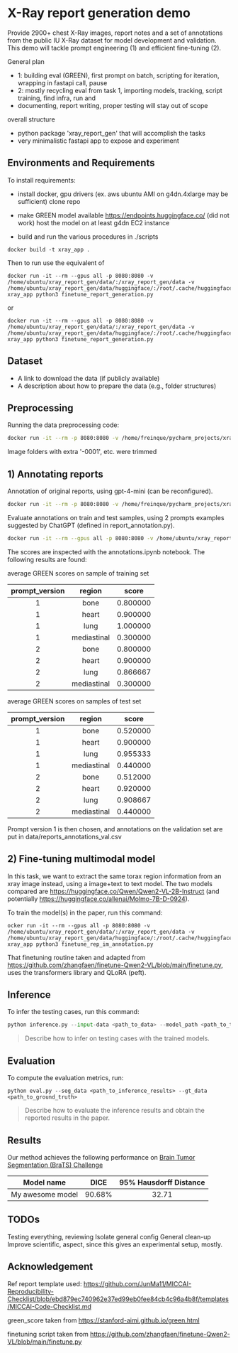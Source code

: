 
# X-Ray report generation demo

Provide 2900+ chest X-Ray images, report notes and a set of annotations from the public IU X-Ray dataset for model development and validation. This demo will tackle prompt engineering (1) and efficient fine-tuning (2).

General plan
- 1: building eval (GREEN), first prompt on batch, scripting for iteration, wrapping in fastapi call, pause
- 2: mostly recycling eval from task 1, importing models, tracking, script training, find infra, run and 
- documenting, report writing, proper testing will stay out of scope

overall structure
- python package 'xray_report_gen' that will accomplish the tasks
- very minimalistic fastapi app to expose and experiment


## Environments and Requirements

To install requirements:

- install docker, gpu drivers (ex. aws ubuntu AMI on g4dn.4xlarge may be sufficient)
clone repo

- make GREEN model available
    https://endpoints.huggingface.co/ (did not work)
    host the model on at least g4dn EC2 instance

- build and run the various procedures in ./scripts

```setup
docker build -t xray_app .
```

Then to run use the equivalent of
```
docker run -it --rm --gpus all -p 8080:8080 -v /home/ubuntu/xray_report_gen/data/:/xray_report_gen/data -v /home/ubuntu/xray_report_gen/data/huggingface/:/root/.cache/huggingface xray_app python3 finetune_report_generation.py
```
or 
```
docker run -it --rm --gpus all -p 8080:8080 -v /home/ubuntu/xray_report_gen/data/:/xray_report_gen/data -v /home/ubuntu/xray_report_gen/data/huggingface/:/root/.cache/huggingface xray_app python3 finetune_report_generation.py
```


## Dataset

- A link to download the data (if publicly available)
- A description about how to prepare the data (e.g., folder structures)

## Preprocessing

Running the data preprocessing code:

```bash
docker run -it --rm -p 8080:8080 -v /home/freinque/pycharm_projects/xray_report_gen/data/:/xray_report_gen/data -v /home/ubuntu/xray_report_gen/data/huggingface/:/root/.cache/huggingface xray_app python3 data_prep.py
```
Image folders with extra '-0001', etc. were trimmed

## 1) Annotating reports

Annotation of original reports, using gpt-4-mini (can be reconfigured).
```bash
docker run -it --rm -p 8080:8080 -v /home/freinque/pycharm_projects/xray_report_gen/data/:/xray_report_gen/data -v /home/ubuntu/xray_report_gen/data/huggingface/:/root/.cache/huggingface xray_app python3 annotate_reports.py
```
Evaluate annotations on train and test samples, using 2 prompts examples suggested by ChatGPT (defined in report_annotation.py).

```bash
docker run -it --rm --gpus all -p 8080:8080 -v /home/ubuntu/xray_report_gen/data/:/xray_report_gen/data -v /home/ubuntu/xray_report_gen/data/huggingface/:/root/.cache/huggingface xray_app python3 evaluate_report_annotation.py
```
The scores are inspected with the annotations.ipynb notebook. The following results are found:

average GREEN scores on sample of training set

prompt_version  | region    |  score   
:----:          |:----:     |:--------:|
1               | bone       | 0.800000 
1               | heart       | 0.900000    
1                | lung        | 1.000000    
1                | mediastinal  | 0.300000    
2               | bone           | 0.800000 
2                | heart          | 0.900000    
2                | lung           | 0.866667    
2                | mediastinal    | 0.300000    

average GREEN scores on samples of test set

prompt_version  | region    |  score   
:----:          |:----:     |:--------:|
1               | bone       |  0.520000
1               | heart       | 0.900000    
1                | lung        |  0.955333   
1                | mediastinal  |  0.440000   
2               | bone           |  0.512000
2                | heart          | 0.920000    
2                | lung           |  0.908667   
2                | mediastinal    |  0.440000   


Prompt version 1 is then chosen, and annotations on the validation set are put in data/reports_annotations_val.csv


## 2) Fine-tuning multimodal model

In this task, we want to extract the same torax region information from an xray image instead, using a image+text to text model. The two models compared are https://huggingface.co/Qwen/Qwen2-VL-2B-Instruct (and potentially https://huggingface.co/allenai/Molmo-7B-D-0924).

To train the model(s) in the paper, run this command:

```train
ocker run -it --rm --gpus all -p 8080:8080 -v /home/ubuntu/xray_report_gen/data/:/xray_report_gen/data -v /home/ubuntu/xray_report_gen/data/huggingface/:/root/.cache/huggingface xray_app python3 finetune_rep_im_annotation.py
```

That finetuning routine taken and adapted from https://github.com/zhangfaen/finetune-Qwen2-VL/blob/main/finetune.py, uses the transformers library and QLoRA (peft).

## Inference

To infer the testing cases, run this command:

```python
python inference.py --input-data <path_to_data> --model_path <path_to_trained_model> --output_path <path_to_output_data>
```

> Describe how to infer on testing cases with the trained models.



## Evaluation

To compute the evaluation metrics, run:

```eval
python eval.py --seg_data <path_to_inference_results> --gt_data <path_to_ground_truth>
```

>Describe how to evaluate the inference results and obtain the reported results in the paper.
> 



## Results

Our method achieves the following performance on [Brain Tumor Segmentation (BraTS) Challenge](https://www.med.upenn.edu/cbica/brats2020/)

| Model name       |  DICE  | 95% Hausdorff Distance |
| ---------------- | :----: | :--------------------: |
| My awesome model | 90.68% |         32.71          |



## TODOs
Testing everything, reviewing
Isolate general config
General clean-up
Improve scientific, aspect, since this gives an experimental setup, mostly.


## Acknowledgement

Ref report template used:
https://github.com/JunMa11/MICCAI-Reproducibility-Checklist/blob/ebd879ec740962e37ed99eb0fee84cb4c96a4b8f/templates/MICCAI-Code-Checklist.md

green_score taken from https://stanford-aimi.github.io/green.html

finetuning script taken from https://github.com/zhangfaen/finetune-Qwen2-VL/blob/main/finetune.py